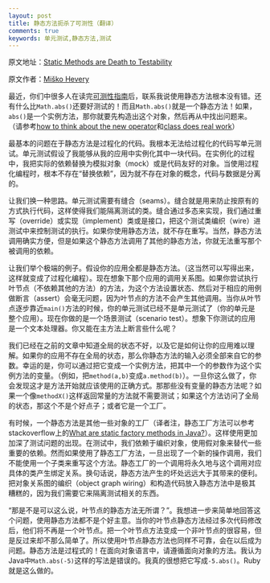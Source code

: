```yaml
---
layout: post
title: 静态方法扼杀了可测性（翻译）
comments: true
keywords: 单元测试,静态方法,测试
---
```


原文地址：[Static Methods are Death to Testability][1]

原文作者：[Miško Hevery][2]

最近，你们中很多人在读完[可测性指南][3]后，联系我说使用静态方法根本没有错。还有什么比`Math.abs()`还要好测试的！而且`Math.abs()`就是一个静态方法！如果，`abs()`是一个实例方法，那你就要先构造出这个对象，然后再从中找出问题来。（请参考[how to think about the new operator][4]和[class does real work][5]）

最基本的问题在于静态方法是过程化的代码。我根本无法给过程化的代码写单元测试。单元测试假设了我能够从我的应用中实例化其中一块代码。在实例化的过程中，我把实际的依赖替换为模拟对象（mock）或是代码友好的对象。当使用过程化编程时，根本不存在“替换依赖”，因为就不存在对象的概念，代码与数据是分离的。

让我们换一种思路。单元测试需要有缝合（seams）。缝合就是用来防止按原有的方式执行代码，这样使得我们能隔离测试的类。缝合通过多态来实现，我们通过重写（override）或实现（implement）类或是接口，把这个测试类编织（wire）进测试中来控制测试的执行。如果你使用静态方法，就不存在重写。当然，静态方法调用确实方便，但是如果这个静态方法调用了其他的静态方法，你就无法重写那个被调用的依赖。

让我们举个极端的例子。假设你的应用全都是静态方法。（这当然可以写得出来，这样就变成了过程化编程）。现在想象下那个应用的调用关系图。如果你尝试执行叶节点（不依赖其他的方法）的方法，为这个方法设置状态、然后对于相应的用例做断言（assert）会毫无问题，因为叶节点的方法不会产生其他调用。当你从叶节点逐步靠近`main()`方法的时候，你的单元测试已经不是单元测试了（你的单元是整个应用）。现在你做的是一个场景测试（scenario test）。想象下你测试的应用是一个文本处理器。你又能在主方法上断言些什么呢？

我们已经在之前的文章中知道全局的状态不好，以及它是如何让你的应用难以理解。如果你的应用不存在全局的状态，那么你静态方法的输入必须全部来自它的参数。幸运的是，你可以通过把它变成一个实例方法，把其中一个的参数作为这个实例方法的变量。（例如，把`method(a,b)`变成`a.method(b)`）。一旦你这么做了，你会发现这才是方法开始就应该使用的正确方式。那那些没有变量的静态方法呢？如果一个像`methodX()`这样返回常量的方法就不需要测试；如果这个方法访问了全局的状态，那这个不是个好点子；或者它是一个工厂。

有时候，一个静态方法是其他一些对象的工厂（译者注，静态工厂方法可以参考stackoverflow上的[What are static factory methods in Java?][6]）。这样使用更加加深了测试问题的出现。在测试中，我们依赖于编织对象，使用假对象来替代一些重要的依赖。然而如果使用了静态工厂方法，一旦出现了一个新的操作调用，我们不能使用一个子类来重写这个方法。静态工厂的一个调用将永久地与这个调用对应具体的类产生绑定关系。换句话说，静态方法产生的坏处远远大于其带来的便利。把对象关系图的编织（object graph wiring）和构造代码放入静态方法中是极其糟糕的，因为我们需要它来隔离测试相关的东西。

“那是不是可以这么说，叶节点的静态方法无所谓？”。我想进一步来简单地回答这个问题，使用静态方法都不是个好主意。当你的叶节点静态方法经过多次代码修改后，他们将不再是一个叶节点。把一个叶节点方法变成一个非叶节点的很容易，但是反过来却不那么简单了。所以使用叶节点静态方法也同样不可靠，会在以后成为问题。静态方法是过程式的！在面向对象语言中，请遵循面向对象的方法。我认为Java中`Math.abs(-5)`这样的写法是错误的。我真的很想把它写成`-5.abs()`。Ruby就是这么做的。

 [1]: http://googletesting.blogspot.com/2008/12/static-methods-are-death-to-testability.html
 [2]: http://misko.hevery.com/about/
 [3]: http://misko.hevery.com/code-reviewers-guide/
 [4]: http://misko.hevery.com/2008/07/08/how-to-think-about-the-new-operator/
 [5]: http://misko.hevery.com/code-reviewers-guide/flaw-constructor-does-real-work/
 [6]: http://stackoverflow.com/questions/929021/what-are-static-factory-methods-in-java
